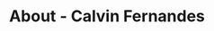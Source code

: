---
id: calvin_fernandes
permalink: "/about/calvin_fernandes"
full_name: Calvin Fernandes
title: About - Calvin Fernandes
role: Sr. Software Engineer
image: 
about: Calvin has over 7 years of experience developing scalable, reactive, vendor-agnostic,
  and cloud-native applications in the open source. He has utilized languages such
  as Python, Java, and Scala to write maintainable, functional, and well-tested code
  base. Calvin provides expertise in development, architecture, cloud infrastructure, and training. He also has deep expertise in PostgreSQL and Cassandra. Calvin has a passion
  for learning new tools and technologies to solve real world problems. He strongly
  believes that great products are not just built with great technical tools, but
  with emotional intelligence as well. When not working, Calvin enjoys traveling.
github: https://github.com/calvinlfer
linkedin: https://www.linkedin.com/in/calvin-lee-fernandes/
featimg: "/assets/aboutBanner1.jpg"
layout: about/profile
---